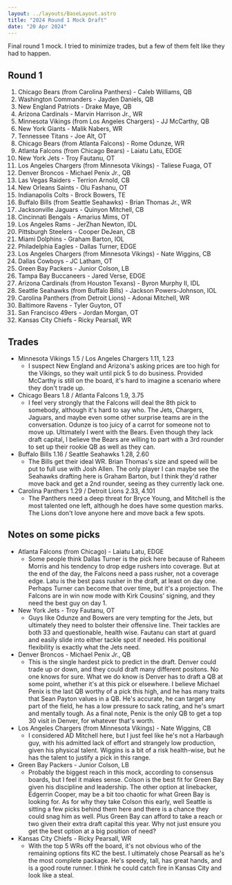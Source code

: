```yaml
---
layout: ../layouts/BaseLayout.astro
title: "2024 Round 1 Mock Draft"
date: "20 Apr 2024"
---
```


Final round 1 mock. I tried to minimize trades, but a few of them felt like they had to happen.

## Round 1

1) Chicago Bears (from Carolina Panthers) - Caleb Williams, QB
2) Washington Commanders - Jayden Daniels, QB
3) New England Patriots - Drake Maye, QB
4) Arizona Cardinals - Marvin Harrison Jr., WR
5) Minnesota Vikings (from Los Angeles Chargers) - JJ McCarthy, QB
6) New York Giants - Malik Nabers, WR
7) Tennessee Titans - Joe Alt, OT
8) Chicago Bears (from Atlanta Falcons) - Rome Odunze, WR 
9) Atlanta Falcons (from Chicago Bears) - Laiatu Latu, EDGE
10) New York Jets - Troy Fautanu, OT
11) Los Angeles Chargers (from Minnesota Vikings) - Taliese Fuaga, OT
12) Denver Broncos - Michael Penix Jr., QB
13) Las Vegas Raiders - Terrion Arnold, CB
14) New Orleans Saints - Olu Fashanu, OT
15) Indianapolis Colts - Brock Bowers, TE
16) Buffalo Bills (from Seattle Seahawks) - Brian Thomas Jr., WR 
17) Jacksonville Jaguars - Quinyon Mitchell, CB
18) Cincinnati Bengals - Amarius Mims, OT
19) Los Angeles Rams  - JerZhan Newton, IDL
20) Pittsburgh Steelers - Cooper DeJean, CB
21) Miami Dolphins - Graham Barton, IOL
22) Philadelphia Eagles - Dallas Turner, EDGE
23) Los Angeles Chargers (from Minnesota Vikings) - Nate Wiggins, CB
24) Dallas Cowboys - JC Latham, OT
25) Green Bay Packers - Junior Colson, LB
26) Tampa Bay Buccaneers - Jared Verse, EDGE
27) Arizona Cardinals (from Houston Texans) - Byron Murphy II, IDL
28) Seattle Seahawks (from Buffalo Bills) - Jackson Powers-Johnson, IOL
29) Carolina Panthers (from Detroit Lions) - Adonai Mitchell, WR
30) Baltimore Ravens - Tyler Guyton, OT
31) San Francisco 49ers - Jordan Morgan, OT
32) Kansas City Chiefs - Ricky Pearsall, WR

## Trades

* Minnesota Vikings 1.5 / Los Angeles Chargers 1.11, 1.23
	* I suspect New England and Arizona's asking prices are too high for the Vikings, so they wait until pick 5 to do business. Provided McCarthy is still on the board, it's hard to imagine a scenario where they don't trade up. 
* Chicago Bears 1.8 / Atlanta Falcons 1.9, 3.75
	* I feel very strongly that the Falcons will deal the 8th pick to somebody, although it's hard to say who. The Jets, Chargers, Jaguars, and maybe even some other surprise teams are in the conversation. Odunze is too juicy of a carrot for someone not to move up. Ultimately I went with the Bears. Even though they lack draft capital, I believe the Bears are willing to part with a 3rd rounder to set up their rookie QB as well as they can.
* Buffalo Bills 1.16 / Seattle Seahawks 1.28, 2.60
	* The Bills get their ideal WR. Brian Thomas's size and speed will be put to full use with Josh Allen. The only player I can maybe see the Seahawks drafting here is Graham Barton, but I think they'd rather move back and get a 2nd rounder, seeing as they currently lack one. 
* Carolina Panthers 1.29 / Detroit Lions 2.33, 4.101
	* The Panthers need a deep threat for Bryce Young, and Mitchell is the most talented one left, although he does have some question marks. The Lions don't love anyone here and move back a few spots. 
## Notes on some picks

* Atlanta Falcons (from Chicago) - Laiatu Latu, EDGE
	* Some people think Dallas Turner is the pick here because of Raheem Morris and his tendency to drop edge rushers into coverage. But at the end of the day, the Falcons need a pass rusher, not a coverage edge. Latu is the best pass rusher in the draft, at least on day one. Perhaps Turner can become that over time, but it's a projection. The Falcons are in win now mode with Kirk Cousins' signing, and they need the best guy on day 1. 
* New York Jets - Troy Fautanu, OT
	* Guys like Odunze and Bowers are very tempting for the Jets, but ultimately they need to bolster their offensive line. Their tackles are both 33 and questionable, health wise. Fautanu can start at guard and easily slide into either tackle spot if needed. His positional flexibility is exactly what the Jets need.
* Denver Broncos - Michael Penix Jr., QB
	* This is the single hardest pick to predict in the draft. Denver could trade up or down, and they could draft many different positons. No one knows for sure. What we do know is Denver has to draft a QB at some point, whether it's at this pick or elsewhere. I believe Michael Penix is the last QB worthy of a pick this high, and he has many traits that Sean Payton values in a QB. He's accurate, he can target any part of the field, he has a low pressure to sack rating, and he's smart and mentally tough. As a final note, Penix is the only QB to get a top 30 visit in Denver, for whatever that's worth. 
* Los Angeles Chargers (from Minnesota Vikings) - Nate Wiggins, CB
	* I considered AD Mitchell here, but I just feel like he's not a Harbaugh guy, with his admitted lack of effort and strangely low production, given his physical talent. Wiggins is a bit of a risk health-wise, but he has the talent to justify a pick in this range.
* Green Bay Packers - Junior Colson, LB
	* Probably the biggest reach in this mock, according to consensus boards, but I feel it makes sense. Colson is the best fit for Green Bay given his discipline and leadership. The other option at linebacker, Edgerrin Cooper, may be a bit too chaotic for what Green Bay is looking for. As for why they take Colson this early, well Seattle is sitting a few picks behind them here and there is a chance they could snag him as well. Plus Green Bay can afford to take a reach or two given their extra draft capital this year. Why not just ensure you get the best option at a big position of need?
* Kansas City Chiefs - Ricky Pearsall, WR
	* With the top 5 WRs off the board, it's not obvious who of the remaining options fits KC the best. I ultimately chose Pearsall as he's the most complete package. He's speedy, tall, has great hands, and is a good route runner. I think he could catch fire in Kansas City and look like a steal. 